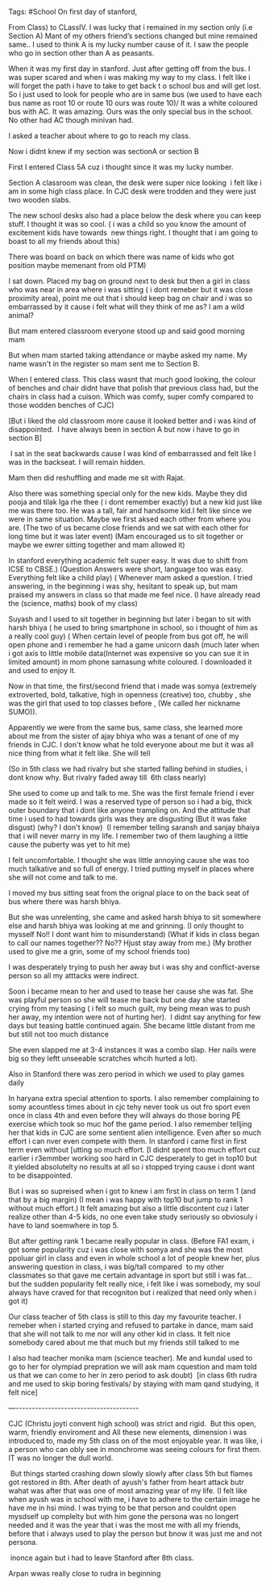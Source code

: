 Tags: #School
On first day of stanford, 

From Class) to CLassIV. I was lucky that i remained in my section only (i.e Section A) Mant of my others friend’s sections changed but mine remained same.. I used to think A is my lucky number cause of it. I saw the people who go in section other than A as peasants.

When it was my first day in stanford. Just after getting off from the bus. I was super scared and when i was making my way to my class. I felt like i will forget the path i have to take to get back t o school bus and will get lost. So i just used to look for people who are in same bus (we used to have each bus name as root 10 or route 10 ours was route 10)/ It was a white coloured bus with AC. It was amazing. Ours was the only special bus in the school. No other had AC though minivan had. 

I asked a teacher about where to go to reach my class. 

Now i didnt knew if my section was sectionA or section B

First I entered Class 5A cuz i thought since it was my lucky number. 

Section A classroom was clean, the desk were super nice looking  i felt like i am in some high class place. In CJC desk were trodden and they were just two wooden slabs.

The new school desks also had a place below the desk where you can keep stuff. I thought it was so cool. ( i was a child so you know the amount of excitement kids have towards  new things right. I thought that i am going to boast to all my friends about this)

There was board on back on which there was name of kids who got position maybe memenant from old PTM)

I sat down. Placed my bag on ground next to desk but then a girl in class who was near in area where i was sitting ( i dont remeber but it was close proximity area), point me out that i should keep bag on chair and i was so embarrassed by it cause i felt what will they think of me as? I am a wild animal?  

But mam entered classroom everyone stood up and said good morning mam

But when mam started taking attendance or maybe asked my name. My name wasn't in the register so mam sent me to Section B.

When I entered class. This class wasnt that much good looking, the colour of benches and chair didnt have that polish that previous class had, but the chairs in class had a cuison. Which was comfy, super comfy compared to those wodden benches of CJC) 

[But i liked the old classroom more cause it looked better and i was kind of disappointed.  I have always been in section A but now i have to go in section B]

 I sat in the seat backwards cause I was kind of embarrassed and felt like I was in the backseat. I will remain hidden. 

Mam then did reshuffling and made me sit with Rajat.

Also there was something special only for the new kids. Maybe they did pooja and tilak lga rhe thee ( i dont remember exactly) but a new kid just like me was there too. He was a tall, fair and handsome kid.I felt like since we were in same situation. Maybe we first aksed each other from where you are. (The two of us became close friends and we sat with each other for long time but it was later event) (Mam encouraged us to sit together or maybe we ewrer sitting together and mam allowed it)

In stanford everything academic felt super easy. It was due to shift from ICSE to CBSE.) (Question Answers were short, language too was easy. Everything felt like a child play) ( Whenever mam asked a question. I tried answering, in the beginning i was shy, hesitant to speak up, but mam praised my answers in class so that made me feel nice. (I have already read the (science, maths) book of my class)

Suyash and I used to sit together in beginning but later i began to sit with harsh bhiya ( he used to bring smartphone in school, so i thought of him as a really cool guy) ( When certain level of people from bus got off, he will open phone and i remember he had a game unicorn dash (much later when i got axis to little mobile data(Internet was expensive so you can sue it in limited amount) in mom phone samasung white coloured. I downloaded it and used to enjoy it.

Now in that time, the first/second friend that i made was somya (extremely extroverted, bold, talkative, high in openness (creative) too, chubby , she was the girl that used to top classes before , (We called her nickname SUMO)). 

Apparently we were from the same bus, same class, she learned more about me from the sister of ajay bhiya who was a tenant of one of my friends in CJC. I don't know what he told everyone about me but it was all nice thing from what it felt like. She will tell

(So in 5th class we had rivalry but she started falling behind in studies, i dont know why. But rivalry faded away till  6th class nearly)

She used to come up and talk to me. She was the first female friend i ever made so it felt weird. I was a reserved type of person so i had a big, thick outer boundary that i dont like anyone trampling on. And the attitude that time i used to had towards girls was they are disgusting (But it was fake disgust) (why? I don't know)  (I remember telling saransh and sanjay bhaiya that i will never marry in my life. I remember two of them laughing a little cause the puberty was yet to hit me)

I felt uncomfortable. I thought she was little annoying cause she was too much talkative and so full of energy. I tried putting myself in places where she will not come and talk to me.

I moved my bus sitting seat from the orignal place to on the back seat of bus where there was harsh bhiya. 

But she was unrelenting, she came and asked harsh bhiya to sit somewhere else and harsh bhiya was looking at me and grinning. (I only thought to mysself No!! I dont want him to misunderstand) (What if kids in class began to call our names together?? No?? Hjust stay away from me.) (My brother used to give me a grin, some of my school friends too) 

I was desperately trying to push her away but i was shy and conflict-averse person so all my atttacks were indirect.

Soon i became mean to her and used to tease her cause she was fat. She was playful person so she will tease me back but one day she started crying from my teasing ( i felt so much guilt, my being mean was to push her away, my intention were not of hurting her).  I didnt say anything for few days but teasing battle continued again. She became little distant from me but still not too much distance

She even slapped me at 3-4 instances it was a combo slap. Her nails were big so they leftt unseeable scratches whcih hurted a lot).

Also in Stanford there was zero period in which we used to play games daily 

In haryana extra special attention to sports. I also remember complaining to somy acountless times about in cjc tehy never took us out fro sport even once in class 4th and even before they will always do those boring PE exercise which took so muc hof the game period. I also remember telljing her that kids in CJC are some sentient alien intelligence. Even after so much effort i can nver even compete with them. In stanford i came first in first term even without [utting so much effort. [I didnt spent ttoo much effort cuz earlier i r3emmber working soo hard in CJC desperately to get in top10 but it yielded absolutelty no results at all so i stopped trying cause i dont want to be disappointed.      

But i was so supreised when i got to knew i am first in class on term 1 (and that by a big margin) (I mean i was happy with top10 but jump to rank 1 without much effort.) It felt amazing but also a little discontent cuz i later realize other than 4-5 kids, no one even take study seriously so obviosuly i have to land soemwhere in top 5.

But after getting rank 1 became really popular in class. (Before FA1 exam, i got some popularity cuz i was close with somya and she was the most ppoluar girl in class and even in whole school a lot of people knew her, plus answering question in class, i was big/tall compared  to my other classmates so that gave me certain advantage in sport but still i was fat… but the sudden popularity felt really nice, i felt like i was somebody, my soul always have craved for that recogniton but i realized that need only when i got it)       

Our class teacher of 5th class is still to this day my favourite teacher. I remeber when i started crying and refused to partake in dance, mam said that she will not talk to me nor will any other kid in class. It felt nice somebody cared about me that much but my friends still talked to me      

I also had teacher monika mam (science teacher). Me and kundal used to go to her for olympiad prepration we will ask mam cquestion and mam told us that we can come to her in zero period to ask doubt)  [in class 6th rudra and me used to skip boring festivals/ by staying with mam qand studying, it felt nice] 

—--------------------------------------

CJC (Christu joyti convent high school) was strict and rigid.  But this open, warm, friendly enviroment and All these new elements, dimension i was introduced to, made my 5th class on of the most enjoyable year. It was like, i a person who can obly see in monchrome was seeing colours for first them. IT was no longer the dull world.

 But things started crashing down slowly slowly after class 5th but flames got restored in 8th. After death of ayush's father from heart attack butr wahat was after that was one of most amazing year of my life. (I felt like when ayush was in school with me, i have to adhere to the certain image he have me in hsi mind. I was trying to be that person and couldnt open mysdself up complelty but with him gone the persona was no longert needed and it was the year that i was the most me with all my friends, before that i always used to play the person but bnow it was just me and not persona.

 inonce again but i had to leave Stanford after 8th class.

Arpan wwas really close to rudra in beginning